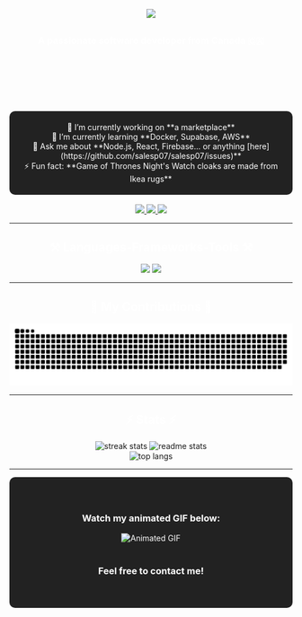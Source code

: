<!-- Gambar Background Header -->
<div align="center" style="background: url('https://github.com/Tanmyname/Tanmyname/blob/main/icon.jpg') no-repeat center center; background-size: cover; padding: 100px 0; color: white; border-radius: 10px;">
  <h1 align="center">
    <img src="https://readme-typing-svg.herokuapp.com/?font=Righteous&size=35&center=true&vCenter=true&width=500&height=70&duration=4000&lines=Hi+There!+👋;+I'm+Tan!;" />
  </h1>
  <h3 align="center">A passionate software developer from Canada 🇨🇦</h3>
</div>

<!-- Section Konten Utama dengan Latar Gelap -->
<div align="center" style="background-color: #222222; color: white; padding: 20px; border-radius: 10px;">
  🔭 I’m currently working on **a marketplace**<br>
  🌱 I’m currently learning **Docker, Supabase, AWS**<br>
  💬 Ask me about **Node.js, React, Firebase... or anything [here](https://github.com/salesp07/salesp07/issues)**<br>
  ⚡ Fun fact: **Game of Thrones Night's Watch cloaks are made from Ikea rugs**
</div>

<br/>

<!-- Badges Kontak -->
<div align="center">
  <a href="mailto:pedro.sales.tanxzxzxz@gmail.com">
    <img src="https://img.shields.io/badge/Gmail-333333?style=for-the-badge&logo=gmail&logoColor=red" />
  </a>
  <a href="https://linkedin.com/in/pedro-sales-muniz" target="_blank">
    <img src="https://img.shields.io/badge/LinkedIn-0077B5?style=for-the-badge&logo=linkedin&logoColor=white" />
  </a>
  <a href="https://salesp07.github.io" target="_blank">
    <img src="https://img.shields.io/badge/Portfolio-FF5722?style=for-the-badge&logo=todoist&logoColor=white" />
  </a>
</div>

<hr/>

<!-- Bagian Tools dan Skill -->
<h2 align="center" style="color: white;">⚒️ Languages-Frameworks-Tools ⚒️</h2>
<div align="center">
  <img src="https://skillicons.dev/icons?i=react,bootstrap,mui,html,css,vscode,github,figma,tailwind,git,r" />
  <img src="https://skillicons.dev/icons?i=nodejs,python,javascript,typescript,express,firebase,mongodb,c,java,nextjs,mysql,flask" />
</div>

<hr/>

<!-- Kontribusi -->
<div align="center" style="color: white;">
  <h2>🐍 My Contributions 🐍</h2>
  <img alt="snake eating my contributions" src="https://raw.githubusercontent.com/salesp07/salesp07/output/github-contribution-grid-snake.svg" />
</div>

<hr/>

<!-- Stats Section -->
<h2 align="center" style="color: white;">⚡ Stats ⚡</h2>
<div align="center">
  <img width="390" src="https://github-readme-streak-stats-salesp07.vercel.app/?user=salesp07&count_private=true&theme=dark&border_radius=10" alt="streak stats"/>
  <img width="390" src="https://github-readme-stats-salesp07.vercel.app/api?username=salesp07&count_private=true&show_icons=true&theme=dark&rank_icon=github&border_radius=10" alt="readme stats" />
  <br/>
  <img width="325" align="center" src="https://github-readme-stats-salesp07.vercel.app/api/top-langs/?username=salesp07&hide=HTML&langs_count=8&layout=compact&theme=dark&border_radius=10&size_weight=0.5&count_weight=0.5&exclude_repo=github-readme-stats" alt="top langs" />
</div>

<hr/>

<!-- GIF Animasi di bagian bawah -->
<div align="center" style="background-color: #222222; padding: 40px; color: white; border-radius: 10px;">
  <h3>Watch my animated GIF below:</h3>
  <img src="https://tenor.com/view/atsuko-smile-blue-archive-sus-smile-gif-27657028" alt="Animated GIF" width="600px" />
  <br/><br/>
  <h3>Feel free to contact me!</h3>
</div>

<br/>

